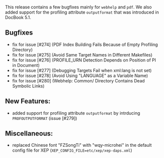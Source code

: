 This release contains a few bugfixes mainly for `webhelp` and `pdf`. We also added support for the profiling attribute `outputformat` that was introduced in DocBook 5.1.

## Bugfixes

- fix for issue [#274] (PDF Index Building Fails Because of Empty Profiling Directory)
- fix for issue [#275] (Avoid Same Target Names in Different Makefiles)
- fix for issue [#276] (PROFILE_URN Detection Depends on Position of PI in Document)
- fix for issue [#277] (Debugging Targets Fail when xml:lang is not set)
- fix for issue [#278] (Avoid Using "LANGUAGE" as a Variable Name)
- fix for issue [#280] (Webhelp: Common/ Directory Contains Dead Symbolic Links)

## New Features:

- added support for profiling attribute `outputformat` by intrducing `PROFOUTPUTFORMAT` (issue [#279])

## Miscellaneous:

 - replaced Chinese font "FZSongTi" with "wqy-microhei" in the default config file for XEP (`XEP_CONFIG_FILE=etc/xep/xep-daps.xml`)